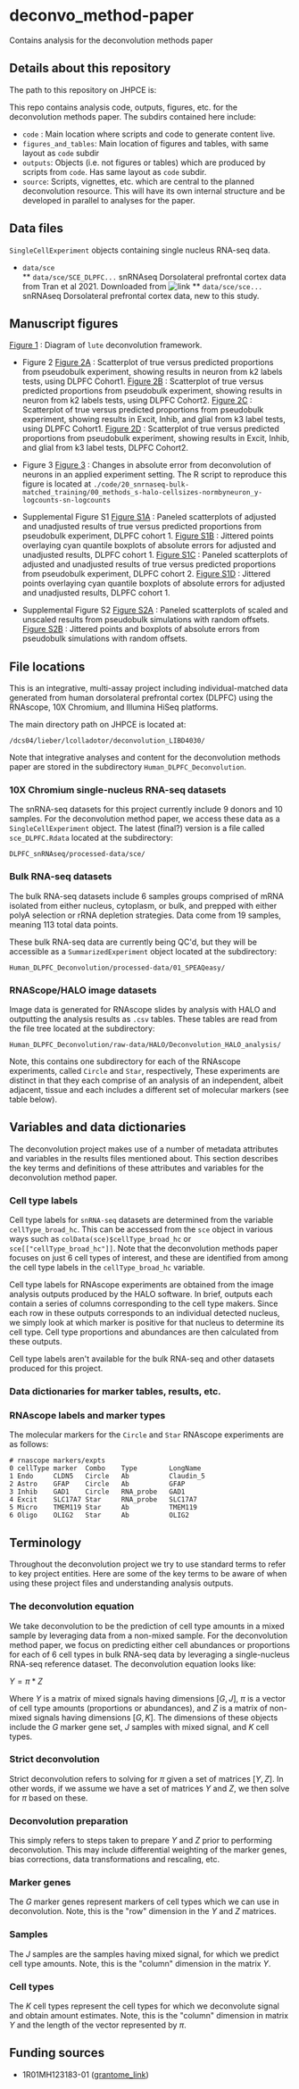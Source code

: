 # deconvo_method-paper

Contains analysis for the deconvolution methods paper

## Details about this repository

The path to this repository on JHPCE is:

This repo contains analysis code, outputs, figures, etc. for the deconvolution methods paper. The subdirs contained here include:

* `code` : Main location where scripts and code to generate content live.
* `figures_and_tables`: Main location of figures and tables, with same layout as `code` subdir
* `outputs`: Objects (i.e. not figures or tables) which are produced by scripts from `code`. Has same layout as `code` subdir.
* `source`: Scripts, vignettes, etc. which are central to the planned deconvolution resource. This will have its own internal structure and be developed in parallel to analyses for the paper.

## Data files

`SingleCellExperiment` objects containing single nucleus RNA-seq data.

* `data/sce`  
** `data/sce/SCE_DLPFC...` snRNAseq Dorsolateral prefrontal cortex data from Tran et al 2021. Downloaded from ![link](https://github.com/LieberInstitute/10xPilot_snRNAseq-human)
** `data/sce/sce...` snRNAseq Dorsolateral prefrontal cortex data, new to this study.

## Manuscript figures

[Figure 1](./figures/lute_diagram.jpg) : Diagram of `lute` deconvolution framework.

* Figure 2
[Figure 2A](./code/02_pseudobulk-predictions/01_only-k2_lute-pseudobulk-experiment_dlpfc-cohort1.R) : Scatterplot of true versus predicted proportions from pseudobulk experiment, showing results in neuron from k2 labels tests, using DLPFC Cohort1.
[Figure 2B](./code/02_pseudobulk-predictions/01_only-k2_lute-pseudobulk-experiment_mrb-dlpfc-cohort2.R) : Scatterplot of true versus predicted proportions from pseudobulk experiment, showing results in neuron from k2 labels tests, using DLPFC Cohort2.
[Figure 2C](./code/02_pseudobulk-predictions/01_only-k3_lute-pseudobulk-experiment_dlpfc-cohort1.R) : Scatterplot of true versus predicted proportions from pseudobulk experiment, showing results in Excit, Inhib, and glial from k3 label tests, using DLPFC Cohort1.
[Figure 2D](./code/02_pseudobulk-predictions/01_only-k3_lute-pseudobulk-experiment_mrb-dlpfc-cohort2.R) : Scatterplot of true versus predicted proportions from pseudobulk experiment, showing results in Excit, Inhib, and glial from k3 label tests, DLPFC Cohort2.

* Figure 3
[Figure 3]() : Changes in absolute error from deconvolution of neurons in an applied experiment setting. The R script to reproduce this figure is located at `./code/20_snrnaseq-bulk-matched_training/00_methods_s-halo-cellsizes-normbyneuron_y-logcounts-sn-logcounts`

* Supplemental Figure S1
[Figure S1A](./code/02_pseudobulk-predictions/01_only-k2_lute-pseudobulk-experiment_dlpfc-cohort1.R) : Paneled scatterplots of adjusted and unadjusted results of true versus predicted proportions from pseudobulk experiment, DLPFC cohort 1.
[Figure S1B](./code/02_pseudobulk-predictions/01_only-k2_lute-pseudobulk-experiment_dlpfc-cohort1.R) : Jittered points overlaying cyan quantile boxplots of absolute errors for adjusted and unadjusted results, DLPFC cohort 1.
[Figure S1C](./code/02_pseudobulk-predictions/01_only-k2_lute-pseudobulk-experiment_mrb-dlpfc-cohort2.R) : Paneled scatterplots of adjusted and unadjusted results of true versus predicted proportions from pseudobulk experiment, DLPFC cohort 2.
[Figure S1D](./code/02_pseudobulk-predictions/01_only-k2_lute-pseudobulk-experiment_mrb-dlpfc-cohort2.R) : Jittered points overlaying cyan quantile boxplots of absolute errors for adjusted and unadjusted results, DLPFC cohort 1.

* Supplemental Figure S2
[Figure S2A](./code/04_random-errors-simulations/01_shows-random-errors-z-performance.R) : Paneled scatterplots of scaled and unscaled results from pseudobulk simulations with random offsets.
[Figure S2B](./code/04_random-errors-simulations/01_shows-random-errors-z-performance.R) : Jittered points and boxplots of absolute errors from pseudobulk simulations with random offsets.

## File locations

This is an integrative, multi-assay project including individual-matched data generated from human dorsolateral prefrontal cortex (DLPFC) using the RNAscope, 10X Chromium, and Illumina HiSeq platforms. 

The main directory path on JHPCE is located at:

`/dcs04/lieber/lcolladotor/deconvolution_LIBD4030/`

Note that integrative analyses and content for the deconvolution methods paper are stored in the subdirectory `Human_DLPFC_Deconvolution`.

### 10X Chromium single-nucleus RNA-seq datasets

The snRNA-seq datasets for this project currently include 9 donors and 10 samples. For the deconvolution method paper, we access these data as a `SingleCellExperiment` object. The latest (final?) version is a file called `sce_DLPFC.Rdata` located at the subdirectory:

`DLPFC_snRNAseq/processed-data/sce/`

### Bulk RNA-seq datasets

The bulk RNA-seq datasets include 6 samples groups comprised of mRNA isolated from either nucleus, cytoplasm, or bulk, and prepped with either polyA selection or rRNA depletion strategies. Data come from 19 samples, meaning 113 total data points. 

These bulk RNA-seq data are currently being QC'd, but they will be accessible as a `SummarizedExperiment` object located at the subdirectory:

`Human_DLPFC_Deconvolution/processed-data/01_SPEAQeasy/`

### RNAScope/HALO image datasets

Image data is generated for RNAscope slides by analysis with HALO and outputting the analysis results as `.csv` tables. These tables are read from the file tree located at the subdirectory:

`Human_DLPFC_Deconvolution/raw-data/HALO/Deconvolution_HALO_analysis/`

Note, this contains one subdirectory for each of the RNAscope experiments, called `Circle` and `Star`, respectively, These experiments are distinct in that they each comprise of an analysis of an independent, albeit adjacent, tissue and each includes a different set of molecular markers (see table below).

## Variables and data dictionaries

The deconvolution project makes use of a number of metadata attributes and variables in the results files mentioned about. This section describes the key terms and definitions of these attributes and variables for the deconvolution method paper.

### Cell type labels

Cell type labels for `snRNA-seq` datasets are determined from the variable `cellType_broad_hc`. This can be accessed from the `sce` object in various ways such as `colData(sce)$cellType_broad_hc` or `sce[["cellType_broad_hc"]]`. Note that the deconvolution methods paper focuses on just 6 cell types of interest, and these are identified from among the cell type labels in the `cellType_broad_hc` variable.

Cell type labels for RNAscope experiments are obtained from the image analysis outputs produced by the HALO software. In brief, outputs each contain a series of columns corresponding to the cell type makers. Since each row in these outputs corresponds to an individual detected nucleus, we simply look at which marker is positive for that nucleus to determine its cell type. Cell type proportions and abundances are then calculated from these outputs.

Cell type labels aren't available for the bulk RNA-seq and other datasets produced for this project.

### Data dictionaries for marker tables, results, etc.

### RNAscope labels and marker types

The molecular markers for the `Circle` and `Star` RNAscope experiments are as follows:

```
# rnascope markers/expts
0 cellType marker  Combo	Type		LongName
1 Endo     CLDN5   Circle	Ab 			Claudin_5 
2 Astro    GFAP    Circle	Ab 			GFAP
3 Inhib    GAD1    Circle	RNA_probe	GAD1
4 Excit    SLC17A7 Star		RNA_probe	SLC17A7
5 Micro    TMEM119 Star		Ab 			TMEM119
6 Oligo    OLIG2   Star		Ab			OLIG2
```

## Terminology

Throughout the deconvolution project we try to use standard terms to refer to key project entities. Here are some of the
key terms to be aware of when using these project files and understanding analysis outputs.

### The deconvolution equation

We take deconvolution to be the prediction of cell type amounts in a mixed sample by leveraging data from a non-mixed sample. For the deconvolution method paper, we focus on predicting either cell abundances or proportions for each of 6 cell types in bulk RNA-seq data by leveraging a single-nucleus RNA-seq reference dataset. The deconvolution equation looks like:

$Y = \pi * Z$

Where $Y$ is a matrix of mixed signals having dimensions $[G,J]$, $\pi$ is a vector of cell type amounts (proportions or abundances), and $Z$ is a matrix of non-mixed signals having dimensions $[G,K]$. The dimensions of these objects include the $G$ marker gene set, $J$ samples with mixed signal, and $K$ cell types.

### Strict deconvolution

Strict deconvolution refers to solving for $\pi$ given a set of matrices $[Y,Z]$. In other words, if we assume we have a set of matrices $Y$ and $Z$, we then solve for $\pi$ based on these.

### Deconvolution preparation

This simply refers to steps taken to prepare $Y$ and $Z$ prior to performing deconvolution. This may include differential weighting of the marker genes, bias corrections, data transformations and rescaling, etc.

### Marker genes

The $G$ marker genes represent markers of cell types which we can use in deconvolution. Note, this is the "row" dimension in the $Y$ and $Z$ matrices.

### Samples

The $J$ samples are the samples having mixed signal, for which we predict cell type amounts. Note, this is the "column" dimension in the matrix $Y$.

### Cell types

The $K$ cell types represent the cell types for which we deconvolute signal and obtain amount estimates. Note, this is the "column" dimension in matrix $Y$ and the length of the vector represented by $\pi$.

## Funding sources

* 1R01MH123183-01 ([grantome_link](https://grantome.com/grant/NIH/R01-MH123183-01))